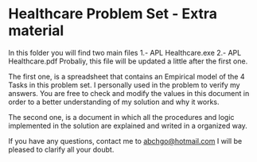 # Healthcare Problem Set - Extra material

In this folder you will find two main files
  1.- APL Healthcare.exe
  2.- APL Healthcare.pdf      Probaliy, this file will be updated a little after the first one.
 
The first one, is a spreadsheet that contains an Empirical model of the 4 Tasks in this problem set. I personally used in the problem to 
verify my answers. You are free to check and modify the values in this document in order to a better understanding of my solution and
why it works.

The second one, is a document in which all the procedures and logic implemented in the solution are explained and writed in a organized
way.

If you have any questions, contact me to abchgo@hotmail.com I will be pleased to clarify all your doubt.
